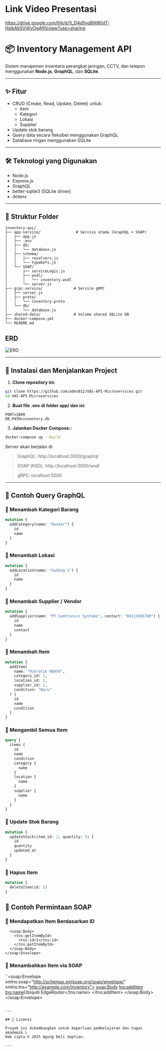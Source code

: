 # Link Video Presentasi

https://drive.google.com/file/d/1j_D4d5yqBW80dT-HslbAb5Vl4IyOgAfH/view?usp=sharing

# 📦 Inventory Management API

Sistem manajemen inventaris perangkat jaringan, CCTV, dan telepon menggunakan **Node.js**, **GraphQL**, dan **SQLite**.

---

## ✨ Fitur

- CRUD (Create, Read, Update, Delete) untuk:
  - Item
  - Kategori
  - Lokasi
  - Supplier
- Update stok barang
- Query data secara fleksibel menggunakan GraphQL
- Database ringan menggunakan SQLite

---

## 🛠️ Teknologi yang Digunakan

- Node.js
- Express.js
- GraphQL
- better-sqlite3 (SQLite driver)
- dotenv

---

## 📁 Struktur Folder

```
inventory-api/
├── app-service/                # Service utama (GraphQL + SOAP)
│   ├── app.js
│   ├── .env
│   ├── db/
│   │   └── database.js
│   ├── schema/
│   │   ├── resolvers.js
│   │   └── typeDefs.js
│   └── SOAP/
│       ├── serviceLogic.js
│       ├── wsdl/
│       │   └── inventory.wsdl
│       └── server.js
├── grpc-service/              # Service gRPC
│   ├── server.js
│   ├── proto/
│   │   └── inventory.proto
│   └── db/
│       └── database.js
├── shared-data/               # Volume shared SQLite DB
├── docker-compose.yml
└── README.md
```

## ERD

![ERD](assets/ERD.jpg)

---

## 🚀 Instalasi dan Menjalankan Project

1. **Clone repository ini:**

```bash
git clone https://github.com/ades012/UAS-API-Microservices.git
cd UAS-API-Microservices
```

2. **Buat file **.env** di folder app/ dan isi:**

```env
PORT=3000
DB_PATH=inventory.db
```

3. **Jalankan Docker Compose::**

```bash
docker-compose up --build
```



Server akan berjalan di:

> GraphQL: http://localhost:3000/graphql

> SOAP WSDL: http://localhost:3000/wsdl

> gRPC: localhost:5000

---

## 🧪 Contoh Query GraphQL

### 🔹 Menambah Kategori Barang

```graphql
mutation {
  addCategory(name: "Router") {
    id
    name
  }
}
```

### 🔹 Menambah Lokasi

```graphql
mutation {
  addLocation(name: "Gudang 1") {
    id
    name
  }
}
```

### 🔹 Menambah Supplier / Vendor

```graphql
mutation {
  addSupplier(name: "PT Comtronics Systems", contact: "08123456789") {
    id
    name
    contact
  }
}
```


### 🔹 Menambah Item

```graphql
mutation {
  addItem(
    name: "Mikrotik RB450",
    category_id: 1,
    location_id: 1,
    supplier_id: 1,
    condition: "Baru"
  ) {
    id
    name
    condition
  }
}
```

### 🔹 Mengambil Semua Item

```graphql
query {
  items {
    id
    name
    condition
    category {
      name
    }
    location {
      name
    }
    supplier {
      name
    }
  }
}
```

### 🔹 Update Stok Barang

```graphql
mutation {
  updateStock(item_id: 1, quantity: 5) {
    id
    quantity
    updated_at
  }
}
```

### 🔹 Hapus Item

```graphql
mutation {
  deleteItem(id: 1)
}
```

## 🧪 Contoh Permintaan SOAP

### 🔹  Mendapatkan Item Berdasarkan ID

```<soap:Envelope xmlns:soap="http://schemas.xmlsoap.org/soap/envelope/" xmlns:tns="http://example.com/inventory">
  <soap:Body>
    <tns:getItemById>
      <tns:id>1</tns:id>
    </tns:getItemById>
  </soap:Body>
</soap:Envelope>
```

### 🔹  Menambahkan Item via SOAP

``<soap:Envelope xmlns:soap="http://schemas.xmlsoap.org/soap/envelope/" xmlns:tns="http://example.com/inventory">
  <soap:Body>
    <tns:addItem>
      <tns:name>Ubiquiti EdgeRouter</tns:name>
    </tns:addItem>
  </soap:Body>
</soap:Envelope>
```

---

## 📜 Lisensi

Proyek ini dikembangkan untuk keperluan pembelajaran dan tugas akademik.\
Hak cipta © 2025 Agung Deli Septian.

---

